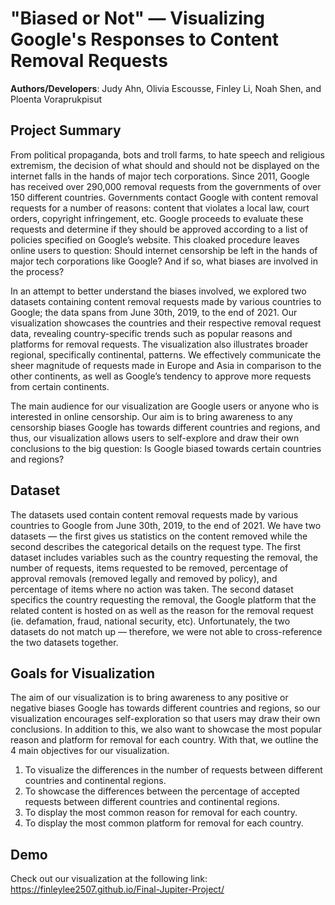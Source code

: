 # "Biased or Not" — Visualizing Google's Responses to Content Removal Requests

**Authors/Developers**: Judy Ahn, Olivia Escousse, Finley Li, Noah Shen, and Ploenta Voraprukpisut

## Project Summary

From political propaganda, bots and troll farms, to hate speech and religious extremism, the decision of what should and
should not be displayed on the internet falls in the hands of major tech corporations. Since 2011, Google has received
over 290,000 removal requests from the governments of over 150 different countries. Governments contact Google with
content removal requests for a number of reasons: content that violates a local law, court orders, copyright
infringement, etc. Google proceeds to evaluate these requests and determine if they should be approved according to a
list of policies specified on Google’s website. This cloaked procedure leaves online users to question: Should internet
censorship be left in the hands of major tech corporations like Google? And if so, what biases are involved in the
process?

In an attempt to better understand the biases involved, we explored two datasets containing content removal requests
made by various countries to Google; the data spans from June 30th, 2019, to the end of 2021. Our visualization
showcases the countries and their respective removal request data, revealing country-specific trends such as popular
reasons and platforms for removal requests. The visualization also illustrates broader regional, specifically
continental, patterns. We effectively communicate the sheer magnitude of requests made in Europe and Asia in comparison
to the other continents, as well as Google’s tendency to approve more requests from certain continents.

The main audience for our visualization are Google users or anyone who is interested in online censorship. Our aim is to
bring awareness to any censorship biases Google has towards different countries and regions, and thus, our visualization
allows users to self-explore and draw their own conclusions to the big question: Is Google biased towards certain
countries and regions?

## Dataset

The datasets used contain content removal requests made by various countries to Google from June 30th, 2019, to the end
of 2021. We have two datasets — the first gives us statistics on the content removed while the second describes the
categorical details on the request type. The first dataset includes variables such as the country requesting the
removal, the number of requests, items requested to be removed, percentage of approval removals (removed legally and
removed by policy), and percentage of items where no action was taken. The second dataset specifics the country
requesting the removal, the Google platform that the related content is hosted on as well as the reason for the removal
request (ie. defamation, fraud, national security, etc). Unfortunately, the two datasets do not match up — therefore, we
were not able to cross-reference the two datasets together.

## Goals for Visualization

The aim of our visualization is to bring awareness to any positive or negative biases Google has towards different
countries and regions, so our visualization encourages self-exploration so that users may draw their own conclusions. In
addition to this, we also want to showcase the most popular reason and platform for removal for each country. With that,
we outline the 4 main objectives for our visualization. 

1. To visualize the differences in the number of requests between different countries and continental regions.
2. To showcase the differences between the percentage of accepted requests between different countries and continental regions.
3. To display the most common reason for removal for each country.
4. To display the most common platform for removal for each country. 

## Demo 
Check out our visualization at the following link: https://finleylee2507.github.io/Final-Jupiter-Project/ 


